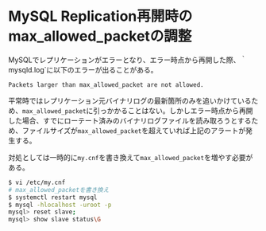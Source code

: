 MySQL Replication再開時のmax_allowed_packetの調整
========

MySQLでレプリケーションがエラーとなり、エラー時点から再開した際、｀mysqld.log`に以下のエラーが出ることがある。

```
Packets larger than max_allowed_packet are not allowed.
```

平常時ではレプリケーション元バイナリログの最新箇所のみを追いかけているため、`max_allowed_packet`に引っかかることはない。しかしエラー時点から再開した場合、すでにローテート済みのバイナリログファイルを読み取ろうとするため、ファイルサイズが`max_allowed_packet`を超えていれば上記のアラートが発生する。

対処としては一時的に`my.cnf`を書き換えて`max_allowed_packet`を増やす必要がある。

```bash
$ vi /etc/my.cnf
# max_allowed_packetを書き換え
$ systemctl restart mysql
$ mysql -hlocalhost -uroot -p
mysql> reset slave;
mysql> show slave status\G
```